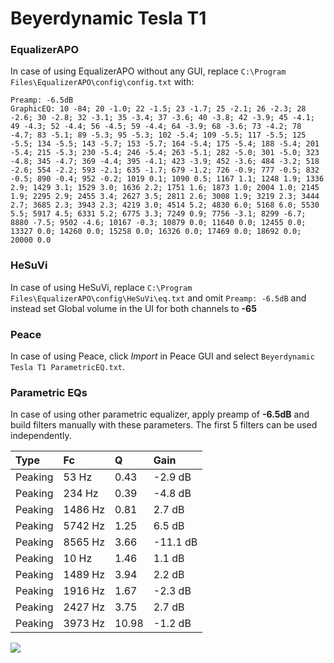 # Beyerdynamic Tesla T1

### EqualizerAPO
In case of using EqualizerAPO without any GUI, replace `C:\Program Files\EqualizerAPO\config\config.txt`
with:
```
Preamp: -6.5dB
GraphicEQ: 10 -84; 20 -1.0; 22 -1.5; 23 -1.7; 25 -2.1; 26 -2.3; 28 -2.6; 30 -2.8; 32 -3.1; 35 -3.4; 37 -3.6; 40 -3.8; 42 -3.9; 45 -4.1; 49 -4.3; 52 -4.4; 56 -4.5; 59 -4.4; 64 -3.9; 68 -3.6; 73 -4.2; 78 -4.7; 83 -5.1; 89 -5.3; 95 -5.3; 102 -5.4; 109 -5.5; 117 -5.5; 125 -5.5; 134 -5.5; 143 -5.7; 153 -5.7; 164 -5.4; 175 -5.4; 188 -5.4; 201 -5.4; 215 -5.3; 230 -5.4; 246 -5.4; 263 -5.1; 282 -5.0; 301 -5.0; 323 -4.8; 345 -4.7; 369 -4.4; 395 -4.1; 423 -3.9; 452 -3.6; 484 -3.2; 518 -2.6; 554 -2.2; 593 -2.1; 635 -1.7; 679 -1.2; 726 -0.9; 777 -0.5; 832 -0.5; 890 -0.4; 952 -0.2; 1019 0.1; 1090 0.5; 1167 1.1; 1248 1.9; 1336 2.9; 1429 3.1; 1529 3.0; 1636 2.2; 1751 1.6; 1873 1.0; 2004 1.0; 2145 1.9; 2295 2.9; 2455 3.4; 2627 3.5; 2811 2.6; 3008 1.9; 3219 2.3; 3444 2.7; 3685 2.3; 3943 2.3; 4219 3.0; 4514 5.2; 4830 6.0; 5168 6.0; 5530 5.5; 5917 4.5; 6331 5.2; 6775 3.3; 7249 0.9; 7756 -3.1; 8299 -6.7; 8880 -7.5; 9502 -4.6; 10167 -0.3; 10879 0.0; 11640 0.0; 12455 0.0; 13327 0.0; 14260 0.0; 15258 0.0; 16326 0.0; 17469 0.0; 18692 0.0; 20000 0.0
```

### HeSuVi
In case of using HeSuVi, replace `C:\Program Files\EqualizerAPO\config\HeSuVi\eq.txt` and omit `Preamp:
-6.5dB` and instead set Global volume in the UI for both channels to **-65**

### Peace
In case of using Peace, click *Import* in Peace GUI and select `Beyerdynamic Tesla T1 ParametricEQ.txt`.

### Parametric EQs
In case of using other parametric equalizer, apply preamp of **-6.5dB** and build filters manually with
these parameters. The first 5 filters can be used independently.

| Type    | Fc      |     Q | Gain     |
|:--------|:--------|:------|:---------|
| Peaking | 53 Hz   |  0.43 | -2.9 dB  |
| Peaking | 234 Hz  |  0.39 | -4.8 dB  |
| Peaking | 1486 Hz |  0.81 | 2.7 dB   |
| Peaking | 5742 Hz |  1.25 | 6.5 dB   |
| Peaking | 8565 Hz |  3.66 | -11.1 dB |
| Peaking | 10 Hz   |  1.46 | 1.1 dB   |
| Peaking | 1489 Hz |  3.94 | 2.2 dB   |
| Peaking | 1916 Hz |  1.67 | -2.3 dB  |
| Peaking | 2427 Hz |  3.75 | 2.7 dB   |
| Peaking | 3973 Hz | 10.98 | -1.2 dB  |

![](https://raw.githubusercontent.com/jaakkopasanen/AutoEq/master/results/headphonecom/headphonecom/Beyerdynamic%20Tesla%20T1/Beyerdynamic%20Tesla%20T1.png)
